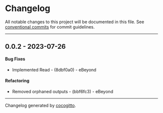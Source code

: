 # Changelog
All notable changes to this project will be documented in this file. See [conventional commits](https://www.conventionalcommits.org/) for commit guidelines.

- - -
## 0.0.2 - 2023-07-26
#### Bug Fixes
- Implemented Read - (8dbf0a0) - eBeyond
#### Refactoring
- Removed orphaned outputs - (bbf6fc3) - eBeyond

- - -

Changelog generated by [cocogitto](https://github.com/cocogitto/cocogitto).